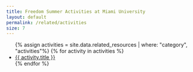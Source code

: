 ```yaml
---
title: Freedom Summer Activities at Miami University
layout: default
permalink: /related/activities
size: 7
---
```


<ul>
    {% assign activities = site.data.related_resources | where: "category", "activities"%}
    {% for activity in activities %}
    <li>
        <a href="{{ activity.url }}" target="_blank">{{ activity.title }}</a>
    </li>
    {% endfor %}
</ul>

<script>
    console.log("{{ activities | size }}");
</script>